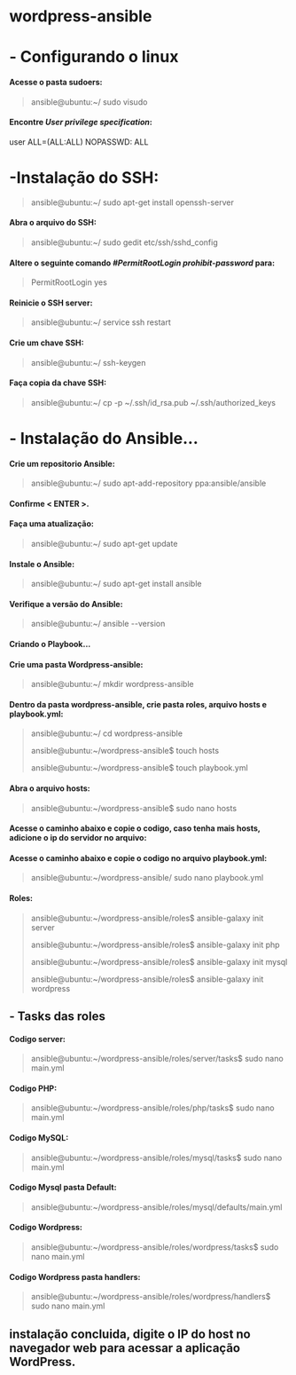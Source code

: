 # wordpress-ansible
# - Configurando o linux

#### Acesse o pasta sudoers:  

>ansible@ubuntu:~/ sudo visudo

#### Encontre *User privilege specification*:

user  ALL=(ALL:ALL) NOPASSWD: ALL

# -Instalação do SSH:

>ansible@ubuntu:~/ sudo apt-get install openssh-server

#### Abra o arquivo do SSH:

>ansible@ubuntu:~/ sudo gedit etc/ssh/sshd_config

#### Altere o seguinte comando *#PermitRootLogin prohibit-password* para:

>PermitRootLogin yes

#### Reinicie o SSH server:

>ansible@ubuntu:~/ service ssh restart

#### Crie um chave SSH:

>ansible@ubuntu:~/ ssh-keygen

#### Faça copia da chave SSH:

>ansible@ubuntu:~/ cp -p ~/.ssh/id_rsa.pub ~/.ssh/authorized_keys

# - Instalação do Ansible...

#### Crie um repositorio Ansible:

>ansible@ubuntu:~/ sudo apt-add-repository ppa:ansible/ansible

#### Confirme < ENTER >.

#### Faça uma atualização:

>ansible@ubuntu:~/ sudo apt-get update

#### Instale o Ansible:

>ansible@ubuntu:~/ sudo apt-get install ansible

#### Verifique a versão do Ansible:

>ansible@ubuntu:~/ ansible --version

#### Criando o Playbook...

#### Crie uma pasta Wordpress-ansible:

>ansible@ubuntu:~/ mkdir wordpress-ansible

#### Dentro da pasta wordpress-ansible, crie pasta roles, arquivo hosts e playbook.yml:

>ansible@ubuntu:~/ cd wordpress-ansible 
> 
>ansible@ubuntu:~/wordpress-ansible$ touch hosts 
> 
>ansible@ubuntu:~/wordpress-ansible$ touch playbook.yml 

#### Abra o arquivo hosts:

>ansible@ubuntu:~/wordpress-ansible$ sudo nano hosts

#### Acesse o caminho abaixo e copie o codigo, caso tenha mais hosts, adicione o ip do servidor no arquivo:

#### Acesse o caminho abaixo e copie o codigo no arquivo playbook.yml:

>ansible@ubuntu:~/wordpress-ansible/ sudo nano playbook.yml  

#### Roles:

>ansible@ubuntu:~/wordpress-ansible/roles$ ansible-galaxy init server  
>
>ansible@ubuntu:~/wordpress-ansible/roles$ ansible-galaxy init php  
>
>ansible@ubuntu:~/wordpress-ansible/roles$ ansible-galaxy init mysql  
>
>ansible@ubuntu:~/wordpress-ansible/roles$ ansible-galaxy init wordpress  

## - Tasks das roles

#### Codigo server:

>ansible@ubuntu:~/wordpress-ansible/roles/server/tasks$ sudo nano main.yml

#### Codigo PHP:

>ansible@ubuntu:~/wordpress-ansible/roles/php/tasks$ sudo nano main.yml

#### Codigo MySQL:

>ansible@ubuntu:~/wordpress-ansible/roles/mysql/tasks$ sudo nano main.yml

#### Codigo Mysql pasta Default:

>ansible@ubuntu:~/wordpress-ansible/roles/mysql/defaults/main.yml

#### Codigo Wordpress:

>ansible@ubuntu:~/wordpress-ansible/roles/wordpress/tasks$ sudo nano main.yml

#### Codigo Wordpress pasta handlers:

>ansible@ubuntu:~/wordpress-ansible/roles/wordpress/handlers$ sudo nano main.yml

## instalação concluida, digite o IP do host no navegador web para acessar a aplicação WordPress.

